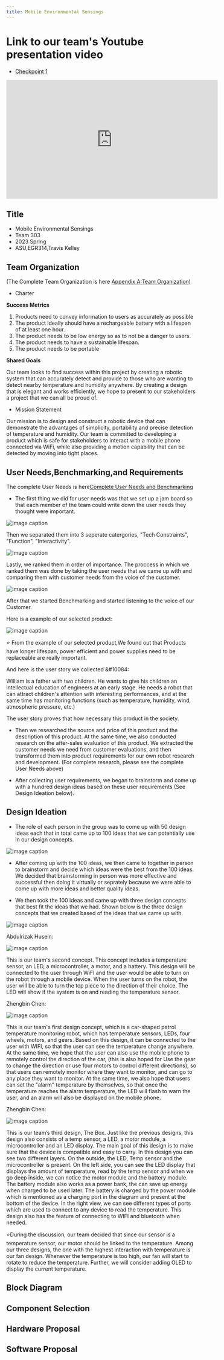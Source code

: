 ```yaml
---
title: Mobile Environmental Sensings
---
```


# Link to our team's Youtube presentation video

* [Checkpoint 1](https://youtu.be/aUGKlzh9vjw)

<iframe width="560" height="315" src="https://www.youtube.com/embed/aUGKlzh9vjw" title="YouTube video player" frameborder="0" allow="accelerometer; autoplay; clipboard-write; encrypted-media; gyroscope; picture-in-picture; web-share" allowfullscreen></iframe>

## Title

* Mobile Environmental Sensings
* Team 303
* 2023 Spring
* ASU,EGR314,Travis Kelley


## Team Organization
(The Complete Team Organization is here [Appendix A:Team Organization](https://github.com/egr314-team303/egr314-team303-asu.github.io/blob/main/Team%20Charter.pdf?raw=true))

* Charter

**Success Metrics**

1. Products need to convey information to users as accurately as possible
1. The product ideally should have a rechargeable battery with a lifespan of at least one hour.
1. The product needs to be low energy so as to not be a danger to users.
1. The product needs to have a sustainable lifespan.
1. The product needs to be portable

**Shared Goals**

Our team looks to find success within this project by creating a robotic system that can accurately detect and provide to those who are wanting to detect nearby temperature and humidity anywhere. By creating a design that is elegant and works efficiently, we hope to present to our stakeholders a project that we can all be proud of.

* Mission Statement

Our mission is to design and construct a robotic device that can demonstrate the advantages of simplicity, portability and precise detection of temperature and humidity. Our team is committed to developing a product which is safe for stakeholders to interact with a mobile phone connected via WiFi, while also providing a motion capability that can be detected by moving into tight places.

## User Needs,Benchmarking,and Requirements

The complete User Needs is here<a href="User Needs and Benchmarking 303.pdf">Complete User Needs and Benchmarking</a>

* The first thing we did for user needs was that we set up a jam board so that each member of the team could write down the user needs they thought were important.

![image caption](https://github.com/egr314-team303/egr314-team303-asu.github.io/blob/main/Screenshot_20230118_120048.png?raw=true)

Then we separated them into 3 seperate catergories, "Tech Constraints", "Function", "Interactivity".

![image caption](https://github.com/egr314-team303/egr314-team303-asu.github.io/blob/main/Screenshot_20230122_105314.png?raw=true)

Lastly, we ranked them in order of importance. The proccess in which we ranked them was done by taking the user needs that we came up with and comparing them with customer needs from the voice of the customer.

![image caption](https://github.com/egr314-team303/egr314-team303-asu.github.io/blob/main/Screenshot_20230122_105829.png?raw=true)

After that we started Benchmarking and started listening to the voice of our Customer. 

Here is a example of our selected product:

![image caption](https://github.com/egr314-team303/egr314-team303-asu.github.io/blob/main/Screenshot_20230122_111104.png?raw=true)

:star: From the example of our selected product,We found out that Products have longer lifespan, power efficient and power supplies need to be replaceable are really important.

And here is the user story we collected &#10084:

William is a father with two children. He wants to give his children an intellectual education of engineers at an early stage. He needs a robot that can attract children's attention with interesting performances, and at the same time has monitoring functions (such as temperature, humidity, wind, atmospheric pressure, etc.)

The user story proves that how necessary this product in the society.

* Then we researched the source and price of this product and the description of this product. At the same time, we also conducted research on the after-sales evaluation of this product. We extracted the customer needs we need from customer evaluations, and then transformed them into product requirements for our own robot research and development. (For complete research, please see the complete User Needs above)

* After collecting user requirements, we began to brainstorm and come up with a hundred design ideas based on these user requirements (See Design Ideation below).

## Design Ideation

* The role of each person in the group was to come up with 50 design ideas each that in total came up to 100 ideas that we can potentially use in our design concepts.

![image caption](https://github.com/egr314-team303/egr314-team303-asu.github.io/blob/main/Screenshot_20230120_101953.png?raw=true)

* After coming up with the 100 ideas, we then came to together in person to brainstorm and decide which ideas were the best from the 100 ideas. We decided that brainstorming in person was more effective and successful then doing it virtually or seprately because we were able to come up with more ideas and better quality ideas.

* We then took the 100 ideas and came up with three design concepts that best fit the ideas that we had. Shown below is the three design concepts that we created based of the ideas that we came up with. 

![image caption](https://github.com/egr314-team303/egr314-team303-asu.github.io/blob/main/Screenshot_20230122_082301.png?raw=true)

Abdulrizak Husein:

![image caption](https://github.com/egr314-team303/egr314-team303-asu.github.io/blob/main/Screenshot_20230120_102516.png?raw=true)

This is our team's second concept. This concept includes a temperature sensor, an LED, a microcontroller, a motor, and a battery. This design will be connected to the user through WiFI and the user would be able to turn on the robot through a mobile device. When the user turns on the robot, the user will be able to turn the top piece to the direction of their choice. The LED will show if the system is on and reading the temperature sensor. 

Zhengbin Chen:

![image caption](https://github.com/egr314-team303/egr314-team303-asu.github.io/blob/main/Screenshot_20230122_114244.png?raw=true)

This is our team's first design concept, which is a car-shaped patrol temperature monitoring robot, which has temperature sensors, LEDs, four wheels, motors, and gears. Based on this design, it can be connected to the user with WIFI, so that the user can see the temperature change anywhere. At the same time, we hope that the user can also use the mobile phone to remotely control the direction of the car, (this is also hoped for Use the gear to change the direction or use four motors to control different directions), so that users can remotely monitor where they want to monitor, and can go to any place they want to monitor. At the same time, we also hope that users can set the "alarm" temperature by themselves, so that once the temperature reaches the alarm temperature, the LED will flash to warn the user, and an alarm will also be displayed on the mobile phone.

Zhengbin Chen:

![image caption](https://github.com/egr314-team303/egr314-team303-asu.github.io/blob/main/Screenshot_20230122_043408.png?raw=true)

This is our team’s third design, The Box. Just like the previous designs, this design also consists of a temp sensor, a LED, a motor module, a microcontroller and an LED display. The main goal of this design is to make sure that the device is compatible and easy to carry. In this design you can see two different layers. On the outside, the LED, Temp sensor and the microcontroller is present. On the left side, you can see the LED display that displays the amount of temperature, read by the temp sensor and when we go deep inside, we can notice the motor module and the battery module. The battery module also works as a power bank, the can save up energy when charged to be used later. The battery is charged by the power module which is mentioned as a charging port in the diagram and present at the bottom of the device. In the right view, we can see different types of ports which are used to connect to any device to read the temperature. This design also has the feature of connecting to WIFI and bluetooth when needed.

:star:During the discussion, our team decided that since our sensor is a temperature sensor, our motor should be linked to the temperature. Among our three designs, the one with the highest interaction with temperature is our fan design. Whenever the temperature is too high, our fan will start to rotate to reduce the temperature. Further, we will consider adding OLED to display the current temperature.

## Block Diagram

## Component Selection

## Hardware Proposal



## Software Proposal



